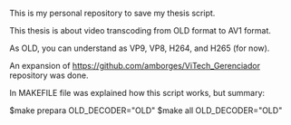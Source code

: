 This is my personal repository to save my thesis script.

This thesis is about video transcoding from OLD format to AV1 format.

As OLD, you can understand as VP9, VP8, H264, and H265 (for now).

An expansion of https://github.com/amborges/ViTech_Gerenciador repository was done.

In MAKEFILE file was explained how this script works, but summary:

$make prepara  OLD_DECODER="OLD"
$make all OLD_DECODER="OLD"
